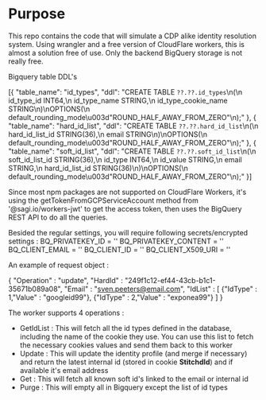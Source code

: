 # Purpose

This repo contains the code that will simulate a CDP alike identity resolution system.
Using wrangler and a free version of CloudFlare workers, this is almost a solution free of use.
Only the backend BigQuery storage is not really free.

Bigquery table DDL's

[{
  "table_name": "id_types",
  "ddl": "CREATE TABLE `??.??.id_types`\n(\n  id_type_id INT64,\n  id_type_name STRING,\n  id_type_cookie_name STRING\n)\nOPTIONS(\n  default_rounding_mode\u003d\"ROUND_HALF_AWAY_FROM_ZERO\"\n);"
}, {
  "table_name": "hard_id_list",
  "ddl": "CREATE TABLE `??.??.hard_id_list`\n(\n  hard_id_list_id STRING(36),\n  email STRING\n)\nOPTIONS(\n  default_rounding_mode\u003d\"ROUND_HALF_AWAY_FROM_ZERO\"\n);"
}, {
  "table_name": "soft_id_list",
  "ddl": "CREATE TABLE `??.??.soft_id_list`\n(\n  soft_id_list_id STRING(36),\n  id_type INT64,\n  id_value STRING,\n  email STRING,\n  hard_id_list_id STRING(36)\n)\nOPTIONS(\n  default_rounding_mode\u003d\"ROUND_HALF_AWAY_FROM_ZERO\"\n);"
}]

Since most npm packages are not supported on CloudFlare Workers, it's using the getTokenFromGCPServiceAccount method from '@sagi.io/workers-jwt' to get the access token, then uses the BigQuery REST API to do all the queries.

Besided the regular settings, you will require following secrets/encrypted settings :
BQ_PRIVATEKEY_ID = ''
BQ_PRIVATEKEY_CONTENT = ''
BQ_CLIENT_EMAIL = ''
BQ_CLIENT_ID = ''
BQ_CLIENT_X509_URI = ''

An example of request object :

{
    "Operation" : "update",
    "HardId" : "249f1c12-ef44-43cb-b1c1-35671b089a08",
    "Email" : "sven.peeters@email.com",
    "IdList" : [
        {"IdType" : 1,"Value" : "googleid99"},
        {"IdType" : 2,"Value" : "exponea99"}
    ]
}

The worker supports 4 operations :
- GetIdList : This will fetch all the id types defined in the database, including the name of the cookie they use.
              You can use this list to fetch the necessary cookies values and send them back to this worker
- Update : This will update the identity profile (and merge if necessary) and return the latest internal id (stored in cookie __StitchdId__) and if available it's email address
- Get : This will fetch all known soft id's linked to the email or internal id
- Purge : This will empty all in Bigquery except the list of id types
